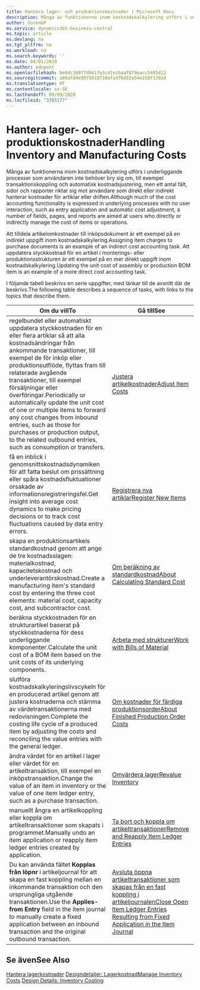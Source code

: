 ```yaml
---
title: Hantera lager- och produktionskostnader | Microsoft Docs
description: Många av funktionerna inom kostnadskalkylering utförs i underliggande processer som användaren inte behöver bry sig om, till exempel transaktionskoppling och automatisk kostnadsjustering, men ett antal fält, sidor och rapporter riktar sig mot användare som direkt eller indirekt hanterar kostnader för artiklar eller driften.
author: SorenGP
ms.service: dynamics365-business-central
ms.topic: article
ms.devlang: na
ms.tgt_pltfrm: na
ms.workload: na
ms.search.keywords: ''
ms.date: 04/01/2020
ms.author: edupont
ms.openlocfilehash: be0dc308f7d941fe3c41ecbaaf879eacc5405d12
ms.sourcegitcommit: a80afd4e5075018716efad76d82a54e158f1392d
ms.translationtype: HT
ms.contentlocale: sv-SE
ms.lasthandoff: 09/09/2020
ms.locfileid: "3785177"
---
```

# <a name="handling-inventory-and-manufacturing-costs"></a><span data-ttu-id="7fae5-103">Hantera lager- och produktionskostnader</span><span class="sxs-lookup"><span data-stu-id="7fae5-103">Handling Inventory and Manufacturing Costs</span></span>
<span data-ttu-id="7fae5-104">Många av funktionerna inom kostnadskalkylering utförs i underliggande processer som användaren inte behöver bry sig om, till exempel transaktionskoppling och automatisk kostnadsjustering, men ett antal fält, sidor och rapporter riktar sig mot användare som direkt eller indirekt hanterar kostnader för artiklar eller driften.</span><span class="sxs-lookup"><span data-stu-id="7fae5-104">Although much of the cost accounting functionality is expressed in underlying processes with no user interaction, such as entry application and automatic cost adjustment, a number of fields, pages, and reports are aimed at users who directly or indirectly manage the cost of items or operations.</span></span>  

 <span data-ttu-id="7fae5-105">Att tilldela artikelomkostnader till inköpsdokument är ett exempel på en indirekt uppgift inom kostnadskalkylering.</span><span class="sxs-lookup"><span data-stu-id="7fae5-105">Assigning item charges to purchase documents is an example of an indirect cost accounting task.</span></span> <span data-ttu-id="7fae5-106">Att uppdatera styckkostnad för en artikel i monterings- eller produktionsstrukturen är ett exempel på en mer direkt uppgift inom kostnadskalkylering.</span><span class="sxs-lookup"><span data-stu-id="7fae5-106">Updating the unit cost of assembly or production BOM item is an example of a more direct cost accounting task.</span></span>  

 <span data-ttu-id="7fae5-107">I följande tabell beskrivs en serie uppgifter, med länkar till de avsnitt där de beskrivs.</span><span class="sxs-lookup"><span data-stu-id="7fae5-107">The following table describes a sequence of tasks, with links to the topics that describe them.</span></span>   

|<span data-ttu-id="7fae5-108">**Om du vill**</span><span class="sxs-lookup"><span data-stu-id="7fae5-108">**To**</span></span>|<span data-ttu-id="7fae5-109">**Gå till**</span><span class="sxs-lookup"><span data-stu-id="7fae5-109">**See**</span></span>|  
|------------|-------------|  
|<span data-ttu-id="7fae5-110">regelbundet eller automatiskt uppdatera styckkostnaden för en eller flera artiklar så att alla kostnadsändringar från ankommande transaktioner, till exempel de för inköp eller produktionsutflöde, flyttas fram till relaterade avgående transaktioner, till exempel försäljningar eller överföringar.</span><span class="sxs-lookup"><span data-stu-id="7fae5-110">Periodically or automatically update the unit cost of one or multiple items to forward any cost changes from inbound entries, such as those for purchases or production output, to the related outbound entries, such as consumption or transfers.</span></span>|[<span data-ttu-id="7fae5-111">Justera artikelkostnader</span><span class="sxs-lookup"><span data-stu-id="7fae5-111">Adjust Item Costs</span></span>](inventory-how-adjust-item-costs.md)|  
|<span data-ttu-id="7fae5-112">få en inblick i genomsnittskostnadsdynamiken för att fatta beslut om prissättning eller spåra kostnadsfluktuationer orsakade av informationsregistreringsfel.</span><span class="sxs-lookup"><span data-stu-id="7fae5-112">Get insight into average cost dynamics to make pricing decisions or to track cost fluctuations caused by data entry errors.</span></span>|[<span data-ttu-id="7fae5-113">Registrera nya artiklar</span><span class="sxs-lookup"><span data-stu-id="7fae5-113">Register New Items</span></span>](inventory-how-register-new-items.md)|  
|<span data-ttu-id="7fae5-114">skapa en produktionsartikels standardkostnad genom att ange de tre kostnadsslagen: materialkostnad, kapacitetskostnad och underleverantörskostnad.</span><span class="sxs-lookup"><span data-stu-id="7fae5-114">Create a manufacturing item's standard cost by entering the three cost elements: material cost, capacity cost, and subcontractor cost.</span></span>|[<span data-ttu-id="7fae5-115">Om beräkning av standardkostnad</span><span class="sxs-lookup"><span data-stu-id="7fae5-115">About Calculating Standard Cost</span></span>](finance-about-calculating-standard-cost.md)|  
|<span data-ttu-id="7fae5-116">beräkna styckkostnaden för en strukturartikel baserat på styckkostnaderna för dess underliggande komponenter.</span><span class="sxs-lookup"><span data-stu-id="7fae5-116">Calculate the unit cost of a BOM item based on the unit costs of its underlying components.</span></span>|[<span data-ttu-id="7fae5-117">Arbeta med strukturer</span><span class="sxs-lookup"><span data-stu-id="7fae5-117">Work with Bills of Material</span></span>](inventory-how-work-BOMs.md)|  
|<span data-ttu-id="7fae5-118">slutföra kostnadskalkyleringslivscykeln för en producerad artikel genom att justera kostnaderna och stämma av värdetransaktionerna med redovisningen.</span><span class="sxs-lookup"><span data-stu-id="7fae5-118">Complete the costing life cycle of a produced item by adjusting the costs and reconciling the value entries with the general ledger.</span></span>|[<span data-ttu-id="7fae5-119">Om kostnader för färdiga produktionsorder</span><span class="sxs-lookup"><span data-stu-id="7fae5-119">About Finished Production Order Costs</span></span>](finance-about-finished-production-order-costs.md)|  
|<span data-ttu-id="7fae5-120">ändra värdet för en artikel i lager eller värdet för en artikeltransaktion, till exempel en inköpstransaktion.</span><span class="sxs-lookup"><span data-stu-id="7fae5-120">Change the value of an item in inventory or the value of one item ledger entry, such as a purchase transaction.</span></span>|[<span data-ttu-id="7fae5-121">Omvärdera lager</span><span class="sxs-lookup"><span data-stu-id="7fae5-121">Revalue Inventory</span></span>](inventory-how-revalue-inventory.md)|
|<span data-ttu-id="7fae5-122">manuellt ångra en artikelkoppling eller koppla om artikeltransaktioner som skapats i programmet.</span><span class="sxs-lookup"><span data-stu-id="7fae5-122">Manually undo an item application or reapply item ledger entries created by application.</span></span>|[<span data-ttu-id="7fae5-123">Ta bort och koppla om artikeltransaktioner</span><span class="sxs-lookup"><span data-stu-id="7fae5-123">Remove and Reapply Item Ledger Entries</span></span>](finance-how-to-remove-and-reapply-item-entries.md)|  
|<span data-ttu-id="7fae5-124">Du kan använda fältet **Kopplas från löpnr** i artikeljournal för att skapa en fast koppling mellan en inkommande transaktion och den ursprungliga utgående transaktionen.</span><span class="sxs-lookup"><span data-stu-id="7fae5-124">Use the **Applies-from Entry** field in the item journal to manually create a fixed application between an inbound transaction and the original outbound transaction.</span></span>|[<span data-ttu-id="7fae5-125">Avsluta öppna artikeltransaktioner som skapas från en fast koppling i artikeljournalen</span><span class="sxs-lookup"><span data-stu-id="7fae5-125">Close Open Item Ledger Entries Resulting from Fixed Application in the Item Journal</span></span>](finance-how-to-close-open-item-ledger-entries-resulting-from-fixed-application-in-the-item-journal.md)|  

## <a name="see-also"></a><span data-ttu-id="7fae5-126">Se även</span><span class="sxs-lookup"><span data-stu-id="7fae5-126">See Also</span></span>  
<span data-ttu-id="7fae5-127">[Hantera lagerkostnader](finance-manage-inventory-costs.md)
[Designdetaljer: Lagerkostnad](design-details-inventory-costing.md)</span><span class="sxs-lookup"><span data-stu-id="7fae5-127">[Manage Inventory Costs](finance-manage-inventory-costs.md)
[Design Details: Inventory Costing](design-details-inventory-costing.md)</span></span>
